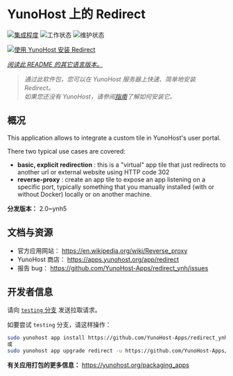 <!--
注意：此 README 由 <https://github.com/YunoHost/apps/tree/master/tools/readme_generator> 自动生成
请勿手动编辑。
-->

# YunoHost 上的 Redirect

[![集成程度](https://dash.yunohost.org/integration/redirect.svg)](https://ci-apps.yunohost.org/ci/apps/redirect/) ![工作状态](https://ci-apps.yunohost.org/ci/badges/redirect.status.svg) ![维护状态](https://ci-apps.yunohost.org/ci/badges/redirect.maintain.svg)

[![使用 YunoHost 安装 Redirect](https://install-app.yunohost.org/install-with-yunohost.svg)](https://install-app.yunohost.org/?app=redirect)

*[阅读此 README 的其它语言版本。](./ALL_README.md)*

> *通过此软件包，您可以在 YunoHost 服务器上快速、简单地安装 Redirect。*  
> *如果您还没有 YunoHost，请参阅[指南](https://yunohost.org/install)了解如何安装它。*

## 概况

This application allows to integrate a custom tile in YunoHost's user portal.

There two typical use cases are covered:
- **basic, explicit redirection** : this is a "virtual" app tile that just redirects to another url or external website using HTTP code 302
- **reverse-proxy** : create an app tile to expose an app listening on a specific port, typically something that you manually installed (with or without Docker) locally or on another machine.


**分发版本：** 2.0~ynh5
## 文档与资源

- 官方应用网站： <https://en.wikipedia.org/wiki/Reverse_proxy>
- YunoHost 商店： <https://apps.yunohost.org/app/redirect>
- 报告 bug： <https://github.com/YunoHost-Apps/redirect_ynh/issues>

## 开发者信息

请向 [`testing` 分支](https://github.com/YunoHost-Apps/redirect_ynh/tree/testing) 发送拉取请求。

如要尝试 `testing` 分支，请这样操作：

```bash
sudo yunohost app install https://github.com/YunoHost-Apps/redirect_ynh/tree/testing --debug
或
sudo yunohost app upgrade redirect -u https://github.com/YunoHost-Apps/redirect_ynh/tree/testing --debug
```

**有关应用打包的更多信息：** <https://yunohost.org/packaging_apps>
